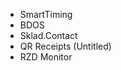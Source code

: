 <!--
### ✨ Привет, я Михаил и я начинающий web разработчик. ✨
- 🔭Сейчас я работаю над проектом "[mi6e4ka.ml](https://mi6e4ka.ml)" 🔭
- 🌱Изучаю создание приложений на android🌱
- ⚡Забросил 2 игровых проекта⚡
- 💬Знаю 3 языка программирования (php, js, python), а также 1 изучаю (kotlin)💬  
**[10.10.2021]** Забросил WebOS *[АРХИВ]*  
**[11.10.2021]** Начал разработку сайта [mi6e4ka.ml](https://mi6e4ka.ml)  
**[19.10.2021]** Начал разработку проекта [BetterRoute](https://nedovoza.net)  
**[22.10.2021]** BETA версия [BetterRoute](https://nedovoza.net), презентация проекта  
**[30.10.2021]** Начал разработку проекта [L-NET](https://l-net.tk)  
**[03.01.2022]** Продолжил разработку проекта [L-NET](https://l-net.tk) после 2х месяцев перерыва  
**[11.01.2022]** Начат перевод сервера на микросервисную архитектуру на основе docker 
**[27.07.2023]** Половина информации отсюда давно не актуальна, кто вообще заглядывает в README.md код?
[ ДАННЫЕ УДАЛЕННЫ ]
-->
- SmartTiming
- BDOS
- Sklad.Contact
- QR Receipts (Untitled)
- RZD Monitor
